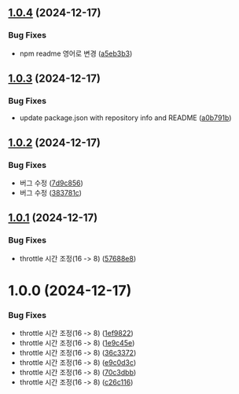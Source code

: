 ## [1.0.4](https://github.com/freechird2/scrollmeter/compare/v1.0.3...v1.0.4) (2024-12-17)


### Bug Fixes

* npm readme 영어로 변경 ([a5eb3b3](https://github.com/freechird2/scrollmeter/commit/a5eb3b32a4096db6c03a4f1ae4585516f0fe4763))

## [1.0.3](https://github.com/freechird2/scrollmeter/compare/v1.0.2...v1.0.3) (2024-12-17)


### Bug Fixes

* update package.json with repository info and README ([a0b791b](https://github.com/freechird2/scrollmeter/commit/a0b791b050e92ab678a8f1918d117b02f16adbb4))

## [1.0.2](https://github.com/freechird2/scrollmeter/compare/v1.0.1...v1.0.2) (2024-12-17)


### Bug Fixes

* 버그 수정 ([7d9c856](https://github.com/freechird2/scrollmeter/commit/7d9c8561effd92129df605592beeec8e34e69770))
* 버그 수정 ([383781c](https://github.com/freechird2/scrollmeter/commit/383781c0dbfd225249c095e3f060f6ef8db18604))

## [1.0.1](https://github.com/freechird2/scrollmeter/compare/v1.0.0...v1.0.1) (2024-12-17)


### Bug Fixes

* throttle 시간 조정(16 -> 8) ([57688e8](https://github.com/freechird2/scrollmeter/commit/57688e80b2d359cecef0cd9d5f8cf5f88b391727))

# 1.0.0 (2024-12-17)


### Bug Fixes

* throttle 시간 조정(16 -> 8) ([1ef9822](https://github.com/freechird2/scrollmeter/commit/1ef9822b0c3c4dd3d049a0d470512a19878eab39))
* throttle 시간 조정(16 -> 8) ([1e9c45e](https://github.com/freechird2/scrollmeter/commit/1e9c45e7fd984e60a5e97c23805519589df04ce9))
* throttle 시간 조정(16 -> 8) ([36c3372](https://github.com/freechird2/scrollmeter/commit/36c33720cb72935b3f6077268b3421cbb38f1944))
* throttle 시간 조정(16 -> 8) ([e9c0d3c](https://github.com/freechird2/scrollmeter/commit/e9c0d3c4b8ed06e9b9f0cdf87edfdca1245ec498))
* throttle 시간 조정(16 -> 8) ([70c3dbb](https://github.com/freechird2/scrollmeter/commit/70c3dbb7662c5e374b46e1b7c6bcb9716abd360b))
* throttle 시간 조정(16 -> 8) ([c26c116](https://github.com/freechird2/scrollmeter/commit/c26c11681cba4203140174b96f4ad827cb84ac30))
